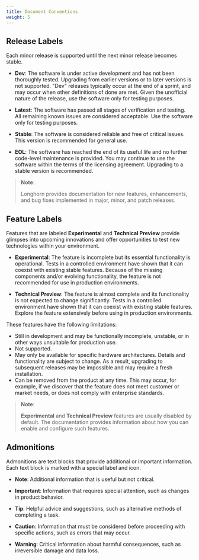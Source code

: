 ```yaml
---
title: Document Conventions
weight: 5
---
```


## Release Labels

Each minor release is supported until the next minor release becomes stable.

- **Dev**: The software is under active development and has not been thoroughly tested. Upgrading from earlier versions or to later versions is not supported. "Dev" releases typically occur at the end of a sprint, and may occur when other definitions of done are met. Given the unofficial nature of the release, use the software only for testing purposes.

- **Latest**: The software has passed all stages of verification and testing. All remaining known issues are considered acceptable. Use the software only for testing purposes.

- **Stable**: The software is considered reliable and free of critical issues. This version is recommended for general use.

- **EOL**: The software has reached the end of its useful life and no further code-level maintenance is provided. You may continue to use the software within the terms of the licensing agreement. Upgrading to a stable version is recommended.

> **Note**:
>
> Longhorn provides documentation for new features, enhancements, and bug fixes implemented in major, minor, and patch releases.

## Feature Labels

Features that are labeled **Experimental** and **Technical Preview** provide glimpses into upcoming innovations and offer opportunities to test new technologies within your environment.

- **Experimental**: The feature is incomplete but its essential functionality is operational. Tests in a controlled environment have shown that it can coexist with existing stable features. Because of the missing components and/or evolving functionality, the feature is not recommended for use in production environments.

- **Technical Preview**: The feature is almost complete and its functionality is not expected to change significantly. Tests in a controlled environment have shown that it can coexist with existing stable features. Explore the feature extensively before using in production environments.

These features have the following limitations:

- Still in development and may be functionally incomplete, unstable, or in other ways unsuitable for production use.
- Not supported.
- May only be available for specific hardware architectures. Details and functionality are subject to change. As a result, upgrading to subsequent releases may be impossible and may require a fresh installation.
- Can be removed from the product at any time. This may occur, for example, if we discover that the feature does not meet customer or market needs, or does not comply with enterprise standards.

> **Note**:
> 
> **Experimental** and **Technical Preview** features are usually disabled by default. The documentation provides information about how you can enable and configure such features.

## Admonitions

Admonitions are text blocks that provide additional or important information. Each text block is marked with a special label and icon.

- **Note**: Additional information that is useful but not critical.

- **Important**: Information that requires special attention, such as changes in product behavior.

- **Tip**: Helpful advice and suggestions, such as alternative methods of completing a task.

- **Caution**: Information that must be considered before proceeding with specific actions, such as errors that may occur.

- **Warning**: Critical information about harmful consequences, such as irreversible damage and data loss.